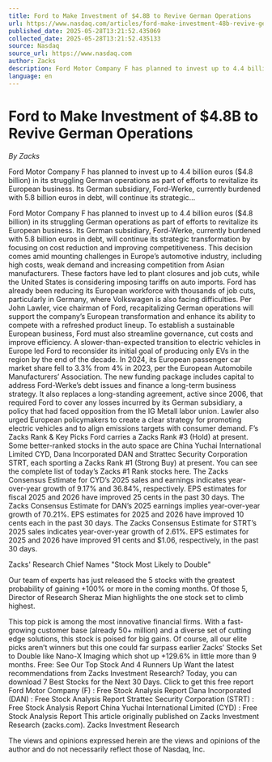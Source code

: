 ```yaml
---
title: Ford to Make Investment of $4.8B to Revive German Operations
url: https://www.nasdaq.com/articles/ford-make-investment-48b-revive-german-operations
published_date: 2025-05-28T13:21:52.435069
collected_date: 2025-05-28T13:21:52.435133
source: Nasdaq
source_url: https://www.nasdaq.com
author: Zacks
description: Ford Motor Company F has planned to invest up to 4.4 billion euros ($4.8 billion) in its struggling German operations as part of efforts to revitalize its European business. Its German subsidiary, Ford-Werke, currently burdened with 5.8 billion euros in debt, will continue its strategic...
language: en
---
```


# Ford to Make Investment of $4.8B to Revive German Operations

*By Zacks*

Ford Motor Company F has planned to invest up to 4.4 billion euros ($4.8 billion) in its struggling German operations as part of efforts to revitalize its European business. Its German subsidiary, Ford-Werke, currently burdened with 5.8 billion euros in debt, will continue its strategic...

Ford Motor Company F has planned to invest up to 4.4 billion euros ($4.8 billion) in its struggling German operations as part of efforts to revitalize its European business. Its German subsidiary, Ford-Werke, currently burdened with 5.8 billion euros in debt, will continue its strategic transformation by focusing on cost reduction and improving competitiveness. This decision comes amid mounting challenges in Europe’s automotive industry, including high costs, weak demand and increasing competition from Asian manufacturers. These factors have led to plant closures and job cuts, while the United States is considering imposing tariffs on auto imports. Ford has already been reducing its European workforce with thousands of job cuts, particularly in Germany, where Volkswagen is also facing difficulties. Per John Lawler, vice chairman of Ford, recapitalizing German operations will support the company’s European transformation and enhance its ability to compete with a refreshed product lineup. To establish a sustainable European business, Ford must also streamline governance, cut costs and improve efficiency. A slower-than-expected transition to electric vehicles in Europe led Ford to reconsider its initial goal of producing only EVs in the region by the end of the decade. In 2024, its European passenger car market share fell to 3.3% from 4% in 2023, per the European Automobile Manufacturers’ Association. The new funding package includes capital to address Ford-Werke’s debt issues and finance a long-term business strategy. It also replaces a long-standing agreement, active since 2006, that required Ford to cover any losses incurred by its German subsidiary, a policy that had faced opposition from the IG Metall labor union. Lawler also urged European policymakers to create a clear strategy for promoting electric vehicles and to align emissions targets with consumer demand. F’s Zacks Rank &amp; Key Picks Ford carries a Zacks Rank #3 (Hold) at present. Some better-ranked stocks in the auto space are China Yuchai International Limited CYD, Dana Incorporated DAN and Strattec Security Corporation STRT, each sporting a Zacks Rank #1 (Strong Buy) at present. You can see the complete list of today’s Zacks #1 Rank stocks here. The Zacks Consensus Estimate for CYD’s 2025 sales and earnings indicates year-over-year growth of 9.17% and 36.84%, respectively. EPS estimates for fiscal 2025 and 2026 have improved 25 cents in the past 30 days. The Zacks Consensus Estimate for DAN’s 2025 earnings implies year-over-year growth of 70.21%. EPS estimates for 2025 and 2026 have improved 10 cents each in the past 30 days. The Zacks Consensus Estimate for STRT’s 2025 sales indicates year-over-year growth of 2.61%. EPS estimates for 2025 and 2026 have improved 91 cents and $1.06, respectively, in the past 30 days. 
 
 Zacks' Research Chief Names "Stock Most Likely to Double" 
 
 Our team of experts has just released the 5 stocks with the greatest probability of gaining +100% or more in the coming months. Of those 5, Director of Research Sheraz Mian highlights the one stock set to climb highest. 
 
 This top pick is among the most innovative financial firms. With a fast-growing customer base (already 50+ million) and a diverse set of cutting edge solutions, this stock is poised for big gains. Of course, all our elite picks aren’t winners but this one could far surpass earlier Zacks’ Stocks Set to Double like Nano-X Imaging which shot up +129.6% in little more than 9 months. Free: See Our Top Stock And 4 Runners Up Want the latest recommendations from Zacks Investment Research? Today, you can download 7 Best Stocks for the Next 30 Days. Click to get this free report Ford Motor Company (F) : Free Stock Analysis Report Dana Incorporated (DAN) : Free Stock Analysis Report Strattec Security Corporation (STRT) : Free Stock Analysis Report China Yuchai International Limited (CYD) : Free Stock Analysis Report This article originally published on Zacks Investment Research (zacks.com). Zacks Investment Research

The views and opinions expressed herein are the views and opinions of the author and do not necessarily reflect those of Nasdaq, Inc.